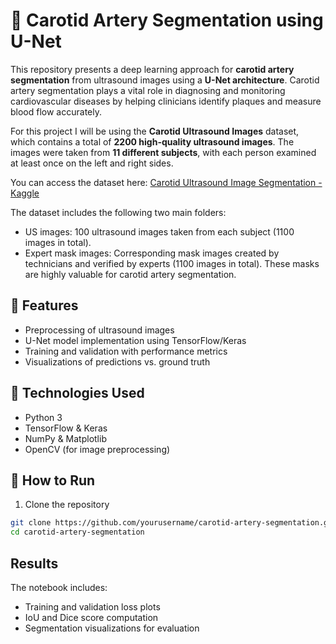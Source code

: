 # 🧠 Carotid Artery Segmentation using U-Net

This repository presents a deep learning approach for **carotid artery segmentation** from ultrasound images using a **U-Net architecture**. Carotid artery segmentation plays a vital role in diagnosing and monitoring cardiovascular diseases by helping clinicians identify plaques and measure blood flow accurately.


For this project I will be using the **Carotid Ultrasound Images** dataset, which contains a total of **2200 high-quality ultrasound images**. The images were taken from **11 different subjects**, with each person examined at least once on the left and right sides.

You can access the dataset here: [Carotid Ultrasound Image Segmentation - Kaggle](https://www.kaggle.com/datasets/orvile/carotid-ultrasound-images?resource=download)


The dataset includes the following two main folders:

- US images: 100 ultrasound images taken from each subject (1100 images in total).
- Expert mask images: Corresponding mask images created by technicians and verified by experts (1100 images in total). These masks are highly valuable for carotid artery segmentation.

## 🚀 Features

- Preprocessing of ultrasound images
- U-Net model implementation using TensorFlow/Keras
- Training and validation with performance metrics
- Visualizations of predictions vs. ground truth

## 🧪 Technologies Used

- Python 3
- TensorFlow & Keras
- NumPy & Matplotlib
- OpenCV (for image preprocessing)


## 🧰 How to Run

1. Clone the repository

```bash
git clone https://github.com/yourusername/carotid-artery-segmentation.git
cd carotid-artery-segmentation

```
## Results 
The notebook includes:
- Training and validation loss plots
- IoU and Dice score computation
- Segmentation visualizations for evaluation


  
